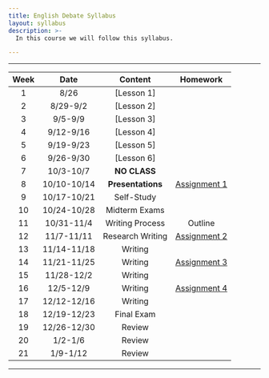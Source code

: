 ```yaml
---
title: English Debate Syllabus
layout: syllabus
description: >-
  In this course we will follow this syllabus.

---
```

---

| Week |          Date          |                 Content                  |             Homework                   
|:----------------------:|:-------------------------------------------------:|:---------------------------------------------------------:|:----------:|
|  1 |  8/26                | [Lesson 1] ||
|  2 |  8/29-9/2            | [Lesson 2] ||
|  3 |  9/5-9/9             | [Lesson 3] ||
|  4 |  9/12-9/16           | [Lesson 4] ||
|  5 |  9/19-9/23           | [Lesson 5] ||
|  6 |  9/26-9/30           | [Lesson 6] ||
|  7 |  10/3-10/7           | **NO CLASS** ||
|  8 |  10/10-10/14         | **Presentations** |[Assignment 1](https://www.w3schools.com/)|
|  9 |  10/17-10/21         | Self-Study ||
|  10 |  10/24-10/28         | Midterm Exams |
|  11 |  10/31-11/4         | Writing Process | Outline|
| 12  |  11/7-11/11          | Research Writing |[Assignment 2](https://inbox.weiyun.com/3kr0rtnq)|
| 13 |  11/14-11/18         | Writing |
| 14 |  11/21-11/25         | Writing |[Assignment 3](https://inbox.weiyun.com/cGzP3M8j)|
| 15 |  11/28-12/2          | Writing |
| 16 |  12/5-12/9           | Writing |[Assignment 4](https://inbox.weiyun.com/5GTOh8ap)
| 17 |  12/12-12/16         | Writing |
| 18 |  12/19-12/23         | Final Exam |
| 19 |  12/26-12/30         | Review |
| 20 |  1/2-1/6             | Review |
| 21 |  1/9-1/12            | Review |

---
 